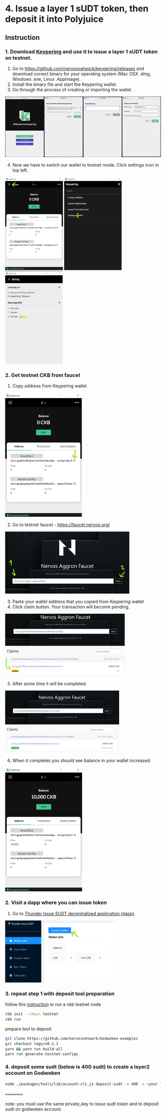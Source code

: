 # 4. Issue a layer 1 sUDT token, then deposit it into Polyjuice

## Instruction

### 1. Download [Keypering](https://nervosnetwork.github.io/keypering/#/) and use it to issue a layer 1 sUDT token on testnet.

1. Go to https://github.com/nervosnetwork/keypering/releases and download correct binary for your operating system (Mac OSX .dmg, Windows .exe, Linux .AppImage).
2. Install the binary file and start the Keypering wallet.
3. Go through the process of creating or importing the wallet.

<img src="images/keypering-setup.jpg" />

4. Now we have to switch our wallet to testnet mode. Click settings icon in top left.

<img src="images/keypering-settings-icon.png" height="300" />
<img src="images/keypering-settings-menu.png" height="300" />
<img src="images/keypering-settings-testnet.png" height="300" />

### 2. Get testnet CKB from faucet

1. Copy address from Keypering wallet

<img src="images/keypering-copy-address-testnet.png" height="400" />

2. Go to testnet faucet - https://faucet.nervos.org/

<img src="images/faucet-enter.png" height="200" />

3. Paste your wallet address that you copied from Keypering wallet
4. Click claim button. Your transaction will become pending.

<img src="images/faucet-pending.png" height="200" />

5. After some time it will be completed.

<img src="images/faucet-completed.png" height="200" />

6. When it completes you should see balance in your wallet increased.

<img src="images/keypering-balance-after-deposit.png" height="400" />

### 2. Visit a dapp where you can issue token

1. Go to [Thunder Issue SUDT decentralized application (dapp)](https://udt.ckbapp.dev/).

<img src="images/thunder-connect.png" height="200" />

### 3. repeat step 1 with deposit tool preparation

follow this [instruction](https://docs.nervos.org/docs/basics/guides/testnet) to run a ckb testnet node

```sh
ckb init --chain testnet
ckb run
```

prepare tool to deposit

```sh
git clone https://github.com/nervosnetwork/Godwoken-examples
git checkout tags/v0.2.1
yarn && yarn run build-all
yarn run generate-testnet-configs
```

### 4. deposit some sudt (below is 400 sudt) to create a layer2 account on Godwoken

```sh
node ./packages/tools/lib/account-cli.js deposit-sudt -m 400 -s <your lock_hash in ckb-cli account address info> -p <private_key> -l <your eth_address>

========

```

note: you must use the same private_key to issue sudt token and to deposit sudt on godwoken account.
